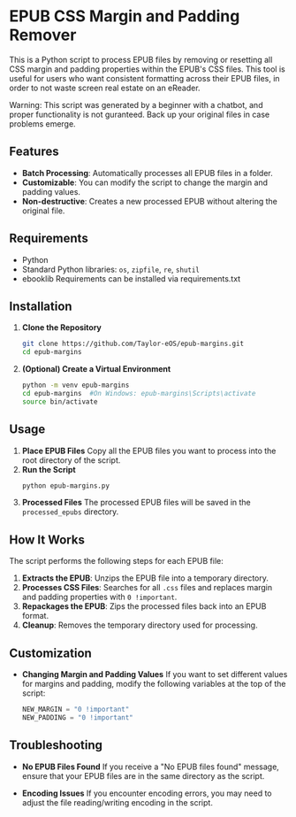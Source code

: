 # EPUB CSS Margin and Padding Remover

This is a Python script to process EPUB files by removing or resetting all CSS margin and padding properties within the EPUB's CSS files. This tool is useful for users who want consistent formatting across their EPUB files, in order to not waste screen real estate on an eReader.<p>
Warning: This script was generated by a beginner with a chatbot, and proper functionality is not guranteed. Back up your original files in case problems emerge.

## Features
- **Batch Processing**: Automatically processes all EPUB files in a folder.
- **Customizable**: You can modify the script to change the margin and padding values.
- **Non-destructive**: Creates a new processed EPUB without altering the original file.

## Requirements
- Python
- Standard Python libraries: `os`, `zipfile`, `re`, `shutil`
- ebooklib
Requirements can be installed via requirements.txt

## Installation
1. **Clone the Repository**
   ```bash
   git clone https://github.com/Taylor-eOS/epub-margins.git
   cd epub-margins
   ```
2. **(Optional) Create a Virtual Environment**
   ```bash
   python -m venv epub-margins
   cd epub-margins  #On Windows: epub-margins\Scripts\activate
   source bin/activate
   ```

## Usage
1. **Place EPUB Files**
   Copy all the EPUB files you want to process into the root directory of the script.
2. **Run the Script**
   ```bash
   python epub-margins.py
   ```
3. **Processed Files**
   The processed EPUB files will be saved in the `processed_epubs` directory.

## How It Works
The script performs the following steps for each EPUB file:

1. **Extracts the EPUB**: Unzips the EPUB file into a temporary directory.
2. **Processes CSS Files**: Searches for all `.css` files and replaces margin and padding properties with `0 !important`.
3. **Repackages the EPUB**: Zips the processed files back into an EPUB format.
4. **Cleanup**: Removes the temporary directory used for processing.

## Customization
- **Changing Margin and Padding Values**
  If you want to set different values for margins and padding, modify the following variables at the top of the script:

  ```python
  NEW_MARGIN = "0 !important"
  NEW_PADDING = "0 !important"
  ```

## Troubleshooting
- **No EPUB Files Found**
  If you receive a "No EPUB files found" message, ensure that your EPUB files are in the same directory as the script.

- **Encoding Issues**
  If you encounter encoding errors, you may need to adjust the file reading/writing encoding in the script.
